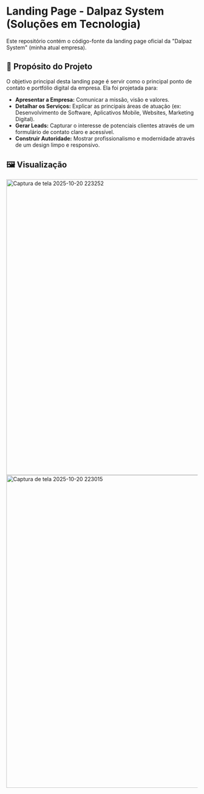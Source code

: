 # Landing Page - Dalpaz System (Soluções em Tecnologia)

Este repositório contém o código-fonte da landing page oficial da "Dalpaz System" (minha atual empresa).
## 🚀 Propósito do Projeto

O objetivo principal desta landing page é servir como o principal ponto de contato e portfólio digital da empresa. Ela foi projetada para:

* **Apresentar a Empresa:** Comunicar a missão, visão e valores.
* **Detalhar os Serviços:** Explicar as principais áreas de atuação (ex: Desenvolvimento de Software, Aplicativos Mobile, Websites, Marketing Digital).
* **Gerar Leads:** Capturar o interesse de potenciais clientes através de um formulário de contato claro e acessível.
* **Construir Autoridade:** Mostrar profissionalismo e modernidade através de um design limpo e responsivo.

## 🖼️ Visualização

<img width="1016" height="777" alt="Captura de tela 2025-10-20 223252" src="https://github.com/user-attachments/assets/852ee75d-b184-4952-92a9-9b769c80a140" />
<img width="1814" height="822" alt="Captura de tela 2025-10-20 223015" src="https://github.com/user-attachments/assets/7597a4da-3ce5-45a1-a03c-9c8bbff6a869" />


```markdown
